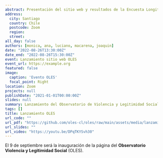 ```yaml
---
abstract: Presentación del sitio web y resultados de la Encuesta Longitudinal
address:
  city: Santiago
  country: Chile
  postcode: Zoom
  region: 
  street: 
all_day: false
authors: [monica, ana, luciano, macarena, joaquin]
date: "2022-08-26T13:30:00Z"
date_end: "2022-08-26T15:30:00Z"
event: Lanzamiento sitio web OLES
event_url: https://example.org
featured: false
image:
  caption: 'Evento OLES'
  focal_point: Right
location: Zoom
projects: null
publishDate: "2021-01-01T00:00:00Z"
slides: null
summary: Lanzamiento del Observatorio de Violencia y Legitimidad Social
tags: []
title: Lanzamiento OLES
url_code: ""
url_pdf: "https://github.com/oles-cl/oles/raw/main/assets/media/lanzamiento_oles2022.pdf"
url_slides: ""
url_video: "https://youtu.be/DPqTKYSvh30"
---
```


El 9 de septiembre será la inauguración de la página del **Observatorio Violencia y Legitimidad Social** (OLES). 

